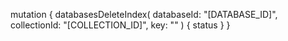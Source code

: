 mutation {
    databasesDeleteIndex(
        databaseId: "[DATABASE_ID]",
        collectionId: "[COLLECTION_ID]",
        key: ""
    ) {
        status
    }
}
